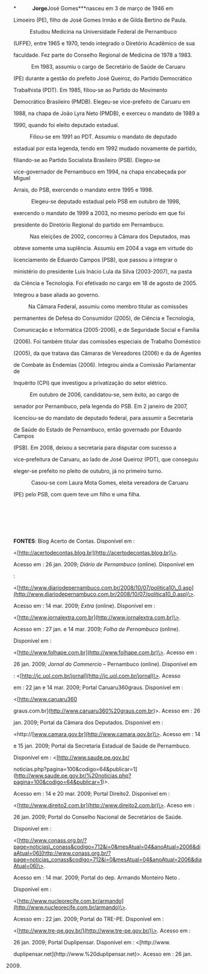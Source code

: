 

 



*           **Jorge**José Gomes***nasceu em 3 de março de 1946 em

Limoeiro (PE), filho de José Gomes Irmão e de Gilda Bertino de Paula.



           Estudou Medicina na Universidade Federal de Pernambuco

(UFPE), entre 1965 e 1970, tendo integrado o Diretório Acadêmico de sua

faculdade. Fez parte do Conselho Regional de Medicina de 1978 a 1983.



            Em 1983, assumiu o cargo de Secretário de Saúde de Caruaru

(PE) durante a gestão do prefeito José Queiroz, do Partido Democrático

Trabalhista (PDT). Em 1985, filiou-se ao Partido do Movimento

Democrático Brasileiro (PMDB). Elegeu-se vice-prefeito de Caruaru em

1988, na chapa de João Lyra Neto (PMDB), e exerceu o mandato de 1989 a

1990, quando foi eleito deputado estadual.



           Filiou-se em 1991 ao PDT. Assumiu o mandato de deputado

estadual por esta legenda, tendo em 1992 mudado novamente de partido,

filiando-se ao Partido Socialista Brasileiro (PSB). Elegeu-se

vice-governador de Pernambuco em 1994, na chapa encabeçada por Miguel

Arrais, do PSB, exercendo o mandato entre 1995 e 1998.



            Elegeu-se deputado estadual pelo PSB em outubro de 1998,

exercendo o mandato de 1999 a 2003, no mesmo período em que foi

presidente do Diretório Regional do partido em Pernambuco.



           Nas eleições de 2002, concorreu à Câmara dos Deputados, mas

obteve somente uma suplência. Assumiu em 2004 a vaga em virtude do

licenciamento de Eduardo Campos (PSB), que passou a integrar o

ministério do presidente Luis Inácio Lula da Silva (2003-2007), na pasta

da Ciência e Tecnologia. Foi efetivado no cargo em 18 de agosto de 2005.

Integrou a base aliada ao governo.



          Na Câmara Federal, assumiu como membro titular as comissões

permanentes de Defesa do Consumidor (2005), de Ciência e Tecnologia,

Comunicação e Informática (2005-2006), e de Seguridade Social e Família

(2006). Foi também titular das comissões especiais de Trabalho Doméstico

(2005), da que tratava das Câmaras de Vereadores (2006) e da de Agentes

de Combate às Endemias (2006). Integrou ainda a Comissão Parlamentar de

Inquérito (CPI) que investigou a privatização do setor elétrico.



           Em outubro de 2006, candidatou-se, sem êxito, ao cargo de

senador por Pernambuco, pela legenda do PSB. Em 2 janeiro de 2007,

licenciou-se do mandato de deputado federal, para assumir a Secretaria

de Saúde do Estado de Pernambuco, então governado por Eduardo Campos

(PSB). Em 2008, deixou a secretaria para disputar com sucesso a

vice-prefeitura de Caruaru, ao lado de José Queiroz (PDT), que conseguiu

eleger-se prefeito no pleito de outubro, já no primeiro turno.



            Casou-se com Laura Mota Gomes, eleita vereadora de Caruaru

(PE) pelo PSB, com quem teve um filho e uma filha.



 



 



 



**FONTES**: Blog Acerto de Contas. Disponível em :

\<[http://acertodecontas.blog.br](http://acertodecontas.blog.br)\>.

Acesso em : 26 jan. 2009; *Diário de Pernambuco* (online). Disponível em

:

\<[http://www.diariodepernambuco.com.br/2008/10/07/politica10\_0.asp](http://www.diariodepernambuco.com.br/2008/10/07/politica10_0.asp)\>.

Acesso em : 14 mar. 2009; *Extra* (online). Disponível em :

\<[http://www.jornalextra.com.br](http://www.jornalextra.com.br)\>.

Acesso em : 27 jan. e 14 mar. 2009; *Folha de Pernambuco* (online).

Disponível em :

\<[http://www.folhape.com.br](http://www.folhape.com.br)\>. Acesso em :

26 jan. 2009; *Jornal do Commercio* – Pernambuco (online). Disponível em

: \<[http://jc.uol.com.br/jornal](http://jc.uol.com.br/jornal)\>. Acesso

em : 22 jan e 14 mar. 2009; Portal Caruaru360graus. Disponível em :

\<[http://www.caruaru360

graus.com.br](http://www.caruaru360%20graus.com.br)\>. Acesso em : 26

jan. 2009; Portal da Câmara dos Deputados. Disponível em :

\<http://[www.camara.gov.br](http://www.camara.gov.br)\>. Acesso em : 14

e 15 jan. 2009; Portal da Secretaria Estadual de Saúde de Pernambuco.

Disponível em : \<[http://www.saude.pe.gov.br/

noticias.php?pagina=100&codigo=64&publicar=1](http://www.saude.pe.gov.br/%20noticias.php?pagina=100&codigo=64&publicar=1)\>.

Acesso em : 14 e 20 mar. 2009; Portal Direito2. Disponível em :

\<[http://www.direito2.com.br](http://www.direito2.com.br)\>. Aceso em :

26 jan. 2009; Portal do Conselho Nacional de Secretários de Saúde.

Disponível em :

\<[http://www.conass.org.br/?page=noticias\_conass&codigo=712&i=0&mesAtual=04&anoAtual=2006&diaAtual=06](http://www.conass.org.br/?page=noticias_conass&codigo=712&i=0&mesAtual=04&anoAtual=2006&diaAtual=06)\>.

Acesso em : 14 mar. 2009; Portal do dep. Armando Monteiro Neto .

Disponível em :

\<[http://www.nucleorecife.com.br/armando](http://www.nucleorecife.com.br/armando)\>.

Acesso em : 22 jan. 2009; Portal do TRE-PE. Disponível em :

\<[http://www.tre-pe.gov.br/](http://www.tre-pe.gov.br/)\>. Acesso em :

26 jan. 2009; Portal Duplipensar. Disponível em : \<[http://www.

duplipensar.net](http://www.%20duplipensar.net)\>. Acesso em : 26 jan.

2009.



 

